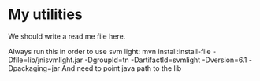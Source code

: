My utilities
=======

We should write a read me file here.

Always run this in order to use svm light:
mvn install:install-file -Dfile=lib/jnisvmlight.jar -DgroupId=tn -DartifactId=svmlight -Dversion=6.1 -Dpackaging=jar
And need to point java path to the lib
